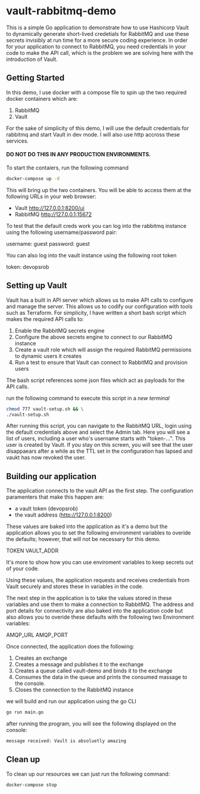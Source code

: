 # vault-rabbitmq-demo

This is a simple Go application to demonstrate how to use Hashicorp Vault to dynamically generate short-lived credetials for RabbitMQ and use these secrets invisibly at run time for a more secure coding experience.  In order for your application to connect to RabbitMQ, you need credentials in your code to make the API call, which is the problem we are solving here with the introduction of Vault.

## Getting Started

In this demo, I use docker with a compose file to spin up the two required docker containers which are:

1. RabbitMQ
2. Vault

For the sake of simplicity of this demo, I will use the default credentials for rabbitmq and start Vault in dev mode.  I will also use http accross these services.

#### DO NOT DO THIS IN ANY PRODUCTION ENVIRONMENTS.

To start the contaiers, run the following command

```bash
docker-compose up -d
```
This will bring up the two containers.  You will be able to access them at the following URLs in your web browser:

 - Vault http://127.0.0.1:8200/ui
 - RabbitMQ http://127.0.0.1:15672

To test that the default creds work you can log into the rabbitmq instance using the following username/password pair:

username: guest
password: guest

You can also log into the vault instance using the following root token

token: devopsrob

## Setting up Vault 

Vault has a built in API server which allows us to make API calls to configure and manage the server.  This allows us to codify our configuration with tools such as Terraform.  For simplicity, I have written a short bash script which makes the required API calls to:

1. Enable the RabbitMQ secrets engine
2. Configure the above secrets engine to connect to our RabbitMQ instance
3. Create a vault role which will assign the required RabbitMQ permissions to dynamic users it creates
4. Run a test to ensure that Vault can connect to RabbitMQ and provision users

The bash script references some json files which act as payloads for the API calls.

run the following command to execute this script in a *new terminal*

```bash
chmod 777 vault-setup.sh && \
./vault-setup.sh
```

After running this script, you can navigate to the RabbitMQ URL, login using the default credentials above and select the Admin tab.  Here you will see a list of users, including a user who's username starts with "token-...".  This user is created by Vault.  If you stay on this screen, you will see that the user disappaears after a while as the TTL set in the configuration has lapsed and vaukt has now revoked the user.

## Building our application

The application connects to the vault API as the first step.  The configuration paramenters that make this happen are:
 - a vault token (devopsrob)
 - the vault address (http://127.0.0.1:8200)

These values are baked into the application as it's a demo but the application allows you to set the following environment variables to overide the defaults; however, that will not be necessary for this demo.  

TOKEN
VAULT_ADDR

It's more to show how you can use enviroment variables to keep secrets out of your code.

Using these values, the application requests and receives credentials from Vault securely and stores these in variables in the code.

The next step in the application is to take the values stored in these variables and use them to make a connection to RabbitMQ.  The address and port details for connectivity are also baked into the application code but also allows you to overide these defaults with the following two Environment variables:

AMQP_URL
AMQP_PORT

Once connected, the application does the following:

1. Creates an exchange
2. Creates a message and publishes it to the exchange
3. Creates a queue called vault-demo and binds it to the exchange
4. Consumes the data in the queue and prints the consumed massage to the console.
5. Closes the connection to the RabbitMQ instance

we will build and run our application using the go CLI

```bash
go run main.go
```

after running the program, you will see the following displayed on the console:

```bash
message received: Vault is absoluetly amazing
```

## Clean up

To clean up our resources we can just run the following command:

```bash
docker-compose stop
```
